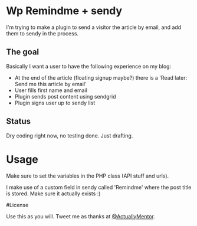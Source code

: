 # Wp Remindme + sendy

I'm trying to make a plugin to send a visitor the article by email, and add them to sendy in the process.

## The goal

Basically I want a user to have the following experience on my blog:

- At the end of the article (floating signup maybe?) there is a 'Read later: Send me this article by email'
- User fills first name and email
- Plugin sends post content using sendgrid
- Plugin signs user up to sendy list

## Status

Dry coding right now, no testing done. Just drafting.

# Usage

Make sure to set the variables in the PHP class (API stuff and urls).

I make use of a custom field in sendy called 'Remindme' where the post title is stored. Make sure it actually exists :)

#License

Use this as you will. Tweet me as thanks at <a href="https://twitter.com/ActuallyMentorv">@ActuallyMentor</a>.